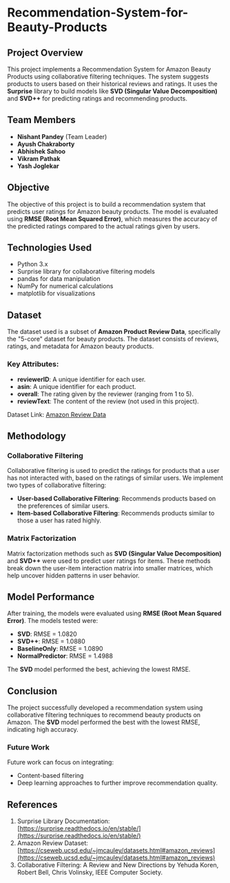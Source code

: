 # Recommendation-System-for-Beauty-Products

## Project Overview
This project implements a Recommendation System for Amazon Beauty Products using collaborative filtering techniques. The system suggests products to users based on their historical reviews and ratings. It uses the **Surprise** library to build models like **SVD (Singular Value Decomposition)** and **SVD++** for predicting ratings and recommending products.

## Team Members
- **Nishant Pandey** (Team Leader)
- **Ayush Chakraborty**
- **Abhishek Sahoo**
- **Vikram Pathak**
- **Yash Joglekar**

## Objective
The objective of this project is to build a recommendation system that predicts user ratings for Amazon beauty products. The model is evaluated using **RMSE (Root Mean Squared Error)**, which measures the accuracy of the predicted ratings compared to the actual ratings given by users.

## Technologies Used
- Python 3.x
- Surprise library for collaborative filtering models
- pandas for data manipulation
- NumPy for numerical calculations
- matplotlib for visualizations

## Dataset
The dataset used is a subset of **Amazon Product Review Data**, specifically the "5-core" dataset for beauty products. The dataset consists of reviews, ratings, and metadata for Amazon beauty products.

### Key Attributes:
- **reviewerID**: A unique identifier for each user.
- **asin**: A unique identifier for each product.
- **overall**: The rating given by the reviewer (ranging from 1 to 5).
- **reviewText**: The content of the review (not used in this project).

Dataset Link: [Amazon Review Data](https://cseweb.ucsd.edu/~jmcauley/datasets.html#amazon_reviews)

## Methodology

### Collaborative Filtering
Collaborative filtering is used to predict the ratings for products that a user has not interacted with, based on the ratings of similar users. We implement two types of collaborative filtering:
- **User-based Collaborative Filtering**: Recommends products based on the preferences of similar users.
- **Item-based Collaborative Filtering**: Recommends products similar to those a user has rated highly.

### Matrix Factorization
Matrix factorization methods such as **SVD (Singular Value Decomposition)** and **SVD++** were used to predict user ratings for items. These methods break down the user-item interaction matrix into smaller matrices, which help uncover hidden patterns in user behavior.

## Model Performance
After training, the models were evaluated using **RMSE (Root Mean Squared Error)**. The models tested were:

- **SVD**: RMSE = 1.0820
- **SVD++**: RMSE = 1.0880
- **BaselineOnly**: RMSE = 1.0890
- **NormalPredictor**: RMSE = 1.4988

The **SVD** model performed the best, achieving the lowest RMSE.

## Conclusion
The project successfully developed a recommendation system using collaborative filtering techniques to recommend beauty products on Amazon. The **SVD** model performed the best with the lowest RMSE, indicating high accuracy.

### Future Work
Future work can focus on integrating:
- Content-based filtering
- Deep learning approaches to further improve recommendation quality.

## References
1. Surprise Library Documentation: [https://surprise.readthedocs.io/en/stable/](https://surprise.readthedocs.io/en/stable/)
2. Amazon Review Dataset: [https://cseweb.ucsd.edu/~jmcauley/datasets.html#amazon_reviews](https://cseweb.ucsd.edu/~jmcauley/datasets.html#amazon_reviews)
3. Collaborative Filtering: A Review and New Directions by Yehuda Koren, Robert Bell, Chris Volinsky, IEEE Computer Society.
